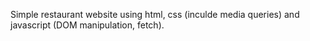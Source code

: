 Simple restaurant website using html, css (inculde media queries) and javascript (DOM manipulation, fetch).
